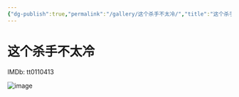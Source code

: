 ```yaml
---
{"dg-publish":true,"permalink":"/gallery/这个杀手不太冷/","title":"这个杀手不太冷","created":"2025-05-29T16:46:43.145+08:00"}
---
```



# 这个杀手不太冷

IMDb: tt0110413

![image](https://img9.doubanio.com/view/photo/s_ratio_poster/public/p2913554676.webp)
